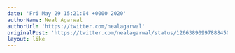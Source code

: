 ```yaml
---
date: 'Fri May 29 15:21:04 +0000 2020'
authorName: Neal Agarwal
authorUrl: 'https://twitter.com/nealagarwal'
originalPost: 'https://twitter.com/nealagarwal/status/1266389099788845056'
layout: like
---
```

